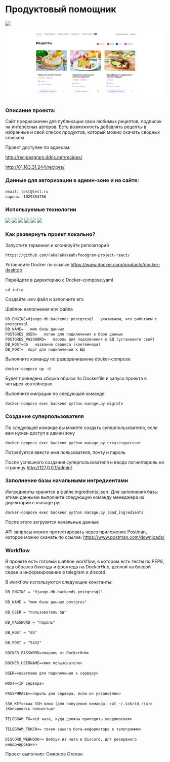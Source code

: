 # **Продуктовый помощник**

![](https://github.com/FakaFakaYeah/foodgram-project-react/actions/workflows/foodgram_main.yml/badge.svg)

![img.png](/data/img.png)



### Описание проекта:
Сайт предназначен для публикации свои любимых рецептов, подписок на интересных
авторов. Есть возможность добавлять рецепты в избранные и свой список продуктов,
который можно скачать сводных списком

Проект доступен по адресам:

http://recipesgram.ddns.net/recipes/

http://81.163.31.244/recipes/  


### Данные для авторизации в админ-зоне и на сайте:

```
email: test@test.ru
пароль: 1029384756
```

### **Используемые технологии**
![](https://img.shields.io/badge/Python-3776AB?style=for-the-badge&logo=python&logoColor=white)
![](https://img.shields.io/badge/Django-092E20?style=for-the-badge&logo=django&logoColor=green)
![](https://img.shields.io/badge/PostgreSQL-316192?style=for-the-badge&logo=postgresql&logoColor=white)
![](https://img.shields.io/badge/DJANGO-REST-ff1709?style=for-the-badge&logo=django&logoColor=white&color=ff1709&labelColor=gray)
![](https://img.shields.io/badge/Nginx-009639?style=for-the-badge&logo=nginx&logoColor=white)
![](https://img.shields.io/badge/Docker-2CA5E0?style=for-the-badge&logo=docker&logoColor=white)

### **Как развернуть проект локально?**
Запустите терминал и клонируйте репозиторий 
```
https://github.com/FakaFakaYeah/foodgram-project-react/
```

Установите Docker по ссылке https://www.docker.com/products/docker-desktop

Перейдите в директорию с Docker-compose.yaml
```
cd infra
```

Создайте .env файл и заполните его

Шаблон наполнения env файла
```
DB_ENGINE=django.db.backends.postgresql   указываем, что работаем с postgresql
DB_NAME=   имя базы данных
POSTGRES_USER=   логин для подключения к базе данных
POSTGRES_PASSWORD=   пароль для подключения к БД (установите свой)
DB_HOST=db   название сервиса (контейнера)
DB_PORT=  порт для подключения к БД
```

Выполните команду по разворачиванию docker-compose
```
docker-compose up -d
```

Будет проведена сборка образа по Dockerfile и запуск проекта в четырех контейнерах

Выполните миграции по следующей команде:
```
docker-compose exec backend python manage.py migrate
```

### Создание суперпользователя
По следующей команде вы можете создать суперпользователя, если вам нужен доступ в админ зону
```
docker-compose exec backend python manage.py createsuperuser
```
Потребуется ввести имя пользователя, почту и пароль

После успешного создания суперпользователя и ввода логин/пароль на страницу http://127.0.0.1/admin/ 

### Заполнение базы начальными ингредиентами

Ингредиенты хранятся в файле ingredients.json.
Для заполнения базы этими данными выполните следующую команду менеджера из директории с manage.py:
```
docker-compose exec backend python manage.py load_ingredients
```
После этого загрузятся начальные данные

API запросы можно протестировать через приложение Postman, которое можно скачать по ссылке: https://www.postman.com/downloads/

### Workflow

В проекте есть готовый шаблон workflow, в котором есть тесты по PEP8, пуш образов
бэкенда и фронтеда на DockerHub, деплой на боевой серве и информирование в telegram и discord.

В workflow используются следующие константы:

```
DB_ENGINE = "django.db.backends.postgresql"

DB_NAME = "имя базы данных postgres"

DB_USER = "пользователь бд"

DB_PASSWORD = "пароль"

DB_HOST = "db"

DB_PORT = "5432"

DOCKER_PASSWORD=<пароль от DockerHub>

DOCKER_USERNAME=<имя пользователя>

USER=<username для подключения к серверу>

HOST=<IP сервера>

PASSPHRASE=<пароль для сервера, если он установлен>

SSH_KEY=<ваш SSH ключ (для получения команда: cat ~/.ssh/id_rsa)>(Копировать полностью)

TELEGRAM_TO=<id чата, куда должны приходить уведомления>

TELEGRAM_TOKEN<= токен вашего бота-информатора в телеграмме>

DISCORD_WEBHOOK<= Вебхук из чата в Discord, для резервного информировани>
```


Проект выполнил: Смирнов Степан